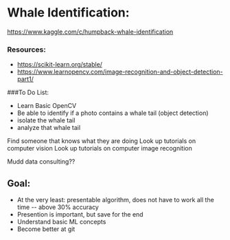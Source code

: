 # Whale Identification: 
https://www.kaggle.com/c/humpback-whale-identification


### Resources:
- https://scikit-learn.org/stable/
- https://www.learnopencv.com/image-recognition-and-object-detection-part1/

###To Do List:
- Learn Basic OpenCV
- Be able to identify if a photo contains a whale tail (object detection)
- isolate the whale tail
- analyze that whale tail


Find someone that knows what they are doing 
Look up tutorials on computer vision
Look up tutorials on computer image recognition

Mudd data consulting??

## Goal: 
- At the very least: presentable algorithm, does not have to work all the time
-- above 30% accuracy
- Presention is important, but save for the end
- Understand basic ML concepts
- Become better at git


